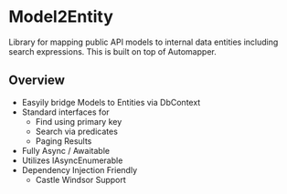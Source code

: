 # Model2Entity

Library for mapping public API models to internal data entities including search expressions.   This is built on top of Automapper.

## Overview ##

  * Easyily bridge Models to Entities via DbContext
  * Standard interfaces for 
      * Find using primary key
      * Search via predicates
      * Paging Results
  * Fully Async / Awaitable
  * Utilizes IAsyncEnumerable
  * Dependency Injection Friendly
     * Castle Windsor Support
      
 
 

